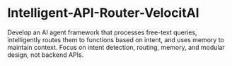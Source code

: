 # Intelligent-API-Router-VelocitAI
Develop an AI agent framework that processes free-text queries, intelligently routes them to functions based on intent, and uses memory to maintain context. Focus on intent detection, routing, memory, and modular design, not backend APIs.
